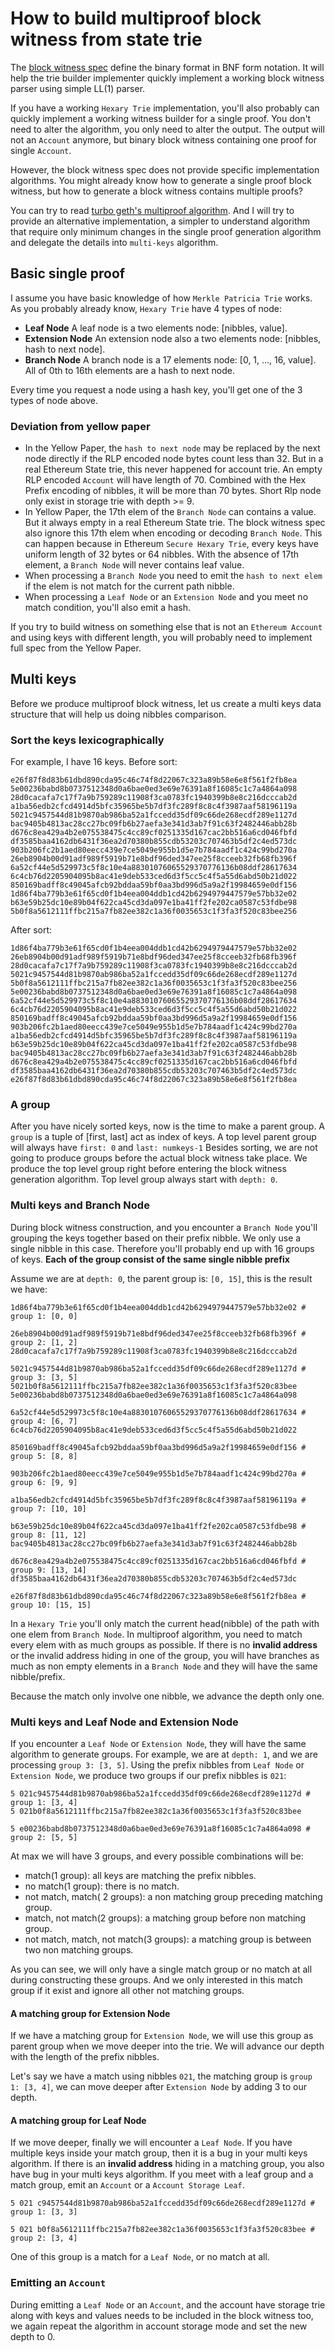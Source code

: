 # How to build multiproof block witness from state trie

The [block witness spec](https://github.com/ethereum/stateless-ethereum-specs/blob/master/witness.md) define the
binary format in BNF form notation. It will help the trie builder implementer quickly implement a working block
witness parser using simple LL(1) parser.

If you have a working `Hexary Trie` implementation, you'll also probably can quickly implement a working witness
builder for a single proof. You don't need to alter the algorithm, you only need to alter the output.
The output will not an `Account` anymore, but binary block witness containing one proof for single `Account`.

However, the block witness spec does not  provide specific implementation algorithms. You might already know
how to generate a single proof block witness, but how to generate a block witness contains multiple proofs?

You can try to read [turbo geth's multiproof algorithm](https://github.com/ledgerwatch/turbo-geth/blob/master/docs/programmers_guide/guide.md).
And I will try to provide an alternative implementation, a simpler to understand algorithm that require only minimum changes
in the single proof generation algorithm and delegate the details into `multi-keys` algorithm.

## Basic single proof

I assume you have basic knowledge of how `Merkle Patricia Trie` works. As you probably already know, `Hexary Trie` have 4 types of node:

* __Leaf Node__
	A leaf node is a two elements node: [nibbles, value].
* __Extension Node__
	An extension node also a two elements node: [nibbles, hash to next node].
* __Branch Node__
	A branch node is a 17 elements node: [0, 1, ..., 16, value]. All of 0th to 16th elements are a hash to next node.

Every time you request a node using a hash key, you'll get one of the 3 types of node above.

### Deviation from yellow paper

* In the Yellow Paper, the `hash to next node` may be replaced by the next node directly if the RLP encoded node bytes count
  less than 32. But in a real Ethereum State trie, this never happened for account trie. An empty RLP encoded `Account` will have length of 70.
  Combined with the Hex Prefix encoding of nibbles, it will be more than 70 bytes. Short Rlp node only exist in storage trie
  with depth >= 9.
* In Yellow Paper, the 17th elem of the `Branch Node` can contains a value. But it always empty in a real Ethereum State trie.
  The block witness spec also ignore this 17th elem when encoding or decoding `Branch Node`.
  This can happen because in Ethereum `Secure Hexary Trie`, every keys have uniform length of 32 bytes or 64 nibbles.
  With the absence of 17th element, a `Branch Node` will never contains leaf value.
* When processing a `Branch Node` you need to emit the `hash to next elem` if the elem is not match for the current path nibble.
* When processing a `Leaf Node` or an `Extension Node` and you meet no match condition, you'll also emit a hash.


If you try to build witness on something else that is not an `Ethereum Account` and using keys with different length,
you will probably need to implement full spec from the Yellow Paper.

## Multi keys

Before we produce multiproof block witness, let us create a multi keys data structure that will help us doing nibbles comparison.

### Sort the keys lexicographically

For example, I have 16 keys. Before sort:

```text
e26f87f8d83b61dbd890cda95c46c74f8d22067c323a89b58e6e8f561f2fb8ea
5e00236babd8b0737512348d0a6bae0ed3e69e76391a8f16085c1c7a4864a098
28d0cacafa7c17f7a9b759289c11908f3ca0783fc1940399b8e8c216dcccab2d
a1ba56edb2cfcd4914d5bfc35965be5b7df3fc289f8c8c4f3987aaf58196119a
5021c9457544d81b9870ab986ba52a1fccedd35df09c66de268ecdf289e1127d
bac9405b4813ac28cc27bc09fb6b27aefa3e341d3ab7f91c63f2482446abb28b
d676c8ea429a4b2e075538475c4cc89cf0251335d167cac2bb516a6cd046fbfd
df3585baa4162db6431f36ea2d70380b855cdb53203c707463b5df2c4ed573dc
903b206fc2b1aed80eecc439e7ce5049e955b1d5e7b784aadf1c424c99bd270a
26eb8904b00d91adf989f5919b71e8bdf96ded347ee25f8cceeb32fb68fb396f
6a52cf44e5d529973c5f8c10e4a88301076065529370776136b08ddf28617634
6c4cb76d2205904095b8ac41e9deb533ced6d3f5cc5c4f5a55d6abd50b21d022
850169badff8c49045afcb92bddaa59bf0aa3bd996d5a9a2f19984659e0df156
1d86f4ba779b3e61f65cd0f1b4eea004ddb1cd42b6294979447579e57bb32e02
b63e59b25dc10e89b04f622ca45cd3da097e1ba41ff2fe202ca0587c53fdbe98
5b0f8a5612111ffbc215a7fb82ee382c1a36f0035653c1f3fa3f520c83bee256
```

After sort:
```
1d86f4ba779b3e61f65cd0f1b4eea004ddb1cd42b6294979447579e57bb32e02
26eb8904b00d91adf989f5919b71e8bdf96ded347ee25f8cceeb32fb68fb396f
28d0cacafa7c17f7a9b759289c11908f3ca0783fc1940399b8e8c216dcccab2d
5021c9457544d81b9870ab986ba52a1fccedd35df09c66de268ecdf289e1127d
5b0f8a5612111ffbc215a7fb82ee382c1a36f0035653c1f3fa3f520c83bee256
5e00236babd8b0737512348d0a6bae0ed3e69e76391a8f16085c1c7a4864a098
6a52cf44e5d529973c5f8c10e4a88301076065529370776136b08ddf28617634
6c4cb76d2205904095b8ac41e9deb533ced6d3f5cc5c4f5a55d6abd50b21d022
850169badff8c49045afcb92bddaa59bf0aa3bd996d5a9a2f19984659e0df156
903b206fc2b1aed80eecc439e7ce5049e955b1d5e7b784aadf1c424c99bd270a
a1ba56edb2cfcd4914d5bfc35965be5b7df3fc289f8c8c4f3987aaf58196119a
b63e59b25dc10e89b04f622ca45cd3da097e1ba41ff2fe202ca0587c53fdbe98
bac9405b4813ac28cc27bc09fb6b27aefa3e341d3ab7f91c63f2482446abb28b
d676c8ea429a4b2e075538475c4cc89cf0251335d167cac2bb516a6cd046fbfd
df3585baa4162db6431f36ea2d70380b855cdb53203c707463b5df2c4ed573dc
e26f87f8d83b61dbd890cda95c46c74f8d22067c323a89b58e6e8f561f2fb8ea
```

### A group

After you have nicely sorted keys, now is the time to make a parent group.
A `group` is a tuple of [first, last] act as index of keys.
A top level parent group will always have `first: 0` and `last: numkeys-1`
Besides sorting, we are not going to produce groups before the actual block witness take place.
We produce the top level group right before entering the block witness generation algorithm.
Top level group always start with `depth: 0`.

### Multi keys and Branch Node

During block witness construction, and you encounter a `Branch Node` you'll grouping the keys together
based on their prefix nibble. We only use a single nibble in this case. Therefore you'll probably end up with
16 groups of keys. __Each of the group consist of the same single nibble prefix__

Assume we are at `depth: 0`, the parent group is: `[0, 15]`, this is the result we have:

```
1d86f4ba779b3e61f65cd0f1b4eea004ddb1cd42b6294979447579e57bb32e02 # group 1: [0, 0]

26eb8904b00d91adf989f5919b71e8bdf96ded347ee25f8cceeb32fb68fb396f # group 2: [1, 2]
28d0cacafa7c17f7a9b759289c11908f3ca0783fc1940399b8e8c216dcccab2d

5021c9457544d81b9870ab986ba52a1fccedd35df09c66de268ecdf289e1127d # group 3: [3, 5]
5021b0f8a5612111ffbc215a7fb82ee382c1a36f0035653c1f3fa3f520c83bee
5e00236babd8b0737512348d0a6bae0ed3e69e76391a8f16085c1c7a4864a098

6a52cf44e5d529973c5f8c10e4a88301076065529370776136b08ddf28617634 # group 4: [6, 7]
6c4cb76d2205904095b8ac41e9deb533ced6d3f5cc5c4f5a55d6abd50b21d022

850169badff8c49045afcb92bddaa59bf0aa3bd996d5a9a2f19984659e0df156 # group 5: [8, 8]

903b206fc2b1aed80eecc439e7ce5049e955b1d5e7b784aadf1c424c99bd270a # group 6: [9, 9]

a1ba56edb2cfcd4914d5bfc35965be5b7df3fc289f8c8c4f3987aaf58196119a # group 7: [10, 10]

b63e59b25dc10e89b04f622ca45cd3da097e1ba41ff2fe202ca0587c53fdbe98 # group 8: [11, 12]
bac9405b4813ac28cc27bc09fb6b27aefa3e341d3ab7f91c63f2482446abb28b

d676c8ea429a4b2e075538475c4cc89cf0251335d167cac2bb516a6cd046fbfd # group 9: [13, 14]
df3585baa4162db6431f36ea2d70380b855cdb53203c707463b5df2c4ed573dc

e26f87f8d83b61dbd890cda95c46c74f8d22067c323a89b58e6e8f561f2fb8ea # group 10: [15, 15]
```

In a `Hexary Trie` you'll only match the current head(nibble) of the path with one elem from `Branch Node`.
In multiproof algorithm, you need to match every elem with as much groups as possible.
If there is no __invalid address__ or the invalid address hiding in one of the group, you will have
branches as much as non empty elements in a `Branch Node` and they will have the same nibble/prefix.

Because the match only involve one nibble, we advance the depth only one.

### Multi keys and Leaf Node and Extension Node

If you encounter a `Leaf Node` or `Extension Node`, they will have the same algorithm to generate groups.
For example, we are at `depth: 1`, and we are processing `group 3: [3, 5]`.
Using the prefix nibbles from `Leaf Node` or `Extension Node`, we produce two groups if our prefix nibbles is `021`:

```
5 021c9457544d81b9870ab986ba52a1fccedd35df09c66de268ecdf289e1127d # group 1: [3, 4]
5 021b0f8a5612111ffbc215a7fb82ee382c1a36f0035653c1f3fa3f520c83bee

5 e00236babd8b0737512348d0a6bae0ed3e69e76391a8f16085c1c7a4864a098 # group 2: [5, 5]
```

At max we will have 3 groups, and every possible combinations will be:

* match(1 group): all keys are matching the prefix nibbles.
* no match(1 group): there is no match.
* not match, match( 2 groups): a non matching group preceding matching group.
* match, not match(2 groups): a matching group before non matching group.
* not match, match, not match(3 groups): a matching group is between two non matching groups.

As you can see, we will only have a single match group or no match at all during constructing these groups.
And we only interested in this match group if it exist and ignore all other not matching groups.

#### A matching group for Extension Node

If we have a matching group for `Extension Node`, we will use this group as parent group
when we move deeper into the trie. We will advance our depth with the length of the prefix nibbles.

Let's say we have a match using nibbles `021`, the matching group is `group 1: [3, 4]`,
we can move deeper after `Extension Node` by adding 3 to our depth.

#### A matching group for Leaf Node

If we move deeper, finally we will encounter a `Leaf Node`.
If you have multiple keys inside your match group, then it is a bug in your multi keys algorithm.
If there is an __invalid address__ hiding in a matching group, you also have bug in your multi keys algorithm.
If you meet with a leaf group and a match group, emit an `Account` or a `Account Storage Leaf`.

```
5 021 c9457544d81b9870ab986ba52a1fccedd35df09c66de268ecdf289e1127d # group 1: [3, 3]

5 021 b0f8a5612111ffbc215a7fb82ee382c1a36f0035653c1f3fa3f520c83bee # group 2: [3, 4]
```

One of this group is a match for a `Leaf Node`, or no match at all.

### Emitting an `Account`

During emitting a `Leaf Node` or an `Account`, and the account have storage trie along with keys and values needs
to be included in the block witness too, we again repeat the algorithm in account storage mode and set the new depth to 0.
